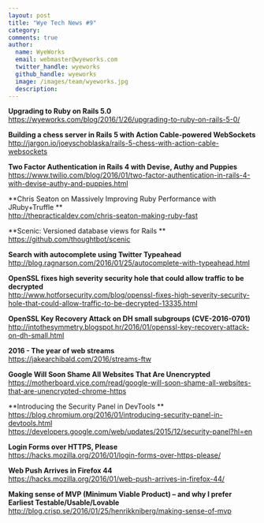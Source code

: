 ```yaml
---
layout: post
title: "Wye Tech News #9"
category:
comments: true
author:
  name: WyeWorks
  email: webmaster@wyeworks.com
  twitter_handle: wyeworks
  github_handle: wyeworks
  image: /images/team/wyeworks.jpg
  description:
---
```


**Upgrading to Ruby on Rails 5.0**<br/>
https://wyeworks.com/blog/2016/1/26/upgrading-to-ruby-on-rails-5-0/

**Building a chess server in Rails 5 with Action Cable-powered WebSockets**<br/>
http://jargon.io/joeyschoblaska/rails-5-chess-with-action-cable-websockets

**Two Factor Authentication in Rails 4 with Devise, Authy and Puppies**<br/>
https://www.twilio.com/blog/2016/01/two-factor-authentication-in-rails-4-with-devise-authy-and-puppies.html

<!-- more -->

**Chris Seaton on Massively Improving Ruby Performance with JRuby+Truffle **<br/>
http://thepracticaldev.com/chris-seaton-making-ruby-fast

**Scenic: Versioned database views for Rails **<br/>
https://github.com/thoughtbot/scenic

**Search with autocomplete using Twitter Typeahead**<br/>
http://blog.ragnarson.com/2016/01/25/autocomplete-with-typeahead.html

**OpenSSL fixes high severity security hole that could allow traffic to be decrypted**<br/>
http://www.hotforsecurity.com/blog/openssl-fixes-high-severity-security-hole-that-could-allow-traffic-to-be-decrypted-13335.html

**OpenSSL Key Recovery Attack on DH small subgroups (CVE-2016-0701)**<br/>
http://intothesymmetry.blogspot.hr/2016/01/openssl-key-recovery-attack-on-dh-small.html

**2016 - The year of web streams**<br/>
https://jakearchibald.com/2016/streams-ftw

**Google Will Soon Shame All Websites That Are Unencrypted**<br/>
https://motherboard.vice.com/read/google-will-soon-shame-all-websites-that-are-unencrypted-chrome-https

**Introducing the Security Panel in DevTools **<br/>
https://blog.chromium.org/2016/01/introducing-security-panel-in-devtools.html<br/>
https://developers.google.com/web/updates/2015/12/security-panel?hl=en

**Login Forms over HTTPS, Please**<br/>
https://hacks.mozilla.org/2016/01/login-forms-over-https-please/

**Web Push Arrives in Firefox 44**<br/>
https://hacks.mozilla.org/2016/01/web-push-arrives-in-firefox-44/

**Making sense of MVP (Minimum Viable Product) – and why I prefer Earliest Testable/Usable/Lovable**<br/>
http://blog.crisp.se/2016/01/25/henrikkniberg/making-sense-of-mvp
